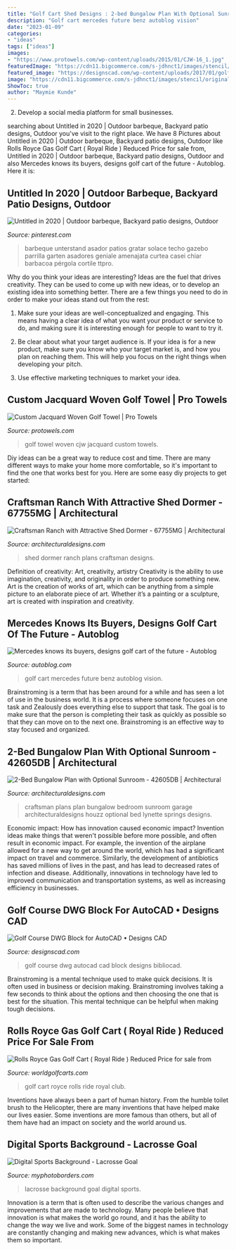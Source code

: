 ```yaml
---
title: "Golf Cart Shed Designs : 2-bed Bungalow Plan With Optional Sunroom"
description: "Golf cart mercedes future benz autoblog vision"
date: "2023-01-09"
categories:
- "ideas"
tags: ["ideas"]
images:
- "https://www.protowels.com/wp-content/uploads/2015/01/CJW-16_1.jpg"
featuredImage: "https://cdn11.bigcommerce.com/s-jdhnct1/images/stencil/original/products/1463/3686/lacrosse_goal__94554.1529959966.jpg?c=2"
featured_image: "https://designscad.com/wp-content/uploads/2017/01/golf_course_dwg_block_for_autocad_6299.gif"
image: "https://cdn11.bigcommerce.com/s-jdhnct1/images/stencil/original/products/1463/3686/lacrosse_goal__94554.1529959966.jpg?c=2"
ShowToc: true
author: "Maymie Kunde"
---
```



2. Develop a social media platform for small businesses.

	

		
searching about Untitled in 2020 | Outdoor barbeque, Backyard patio designs, Outdoor you've visit to the right place. We have 8 Pictures about Untitled in 2020 | Outdoor barbeque, Backyard patio designs, Outdoor like Rolls Royce Gas Golf Cart ( Royal Ride ) Reduced Price for sale from, Untitled in 2020 | Outdoor barbeque, Backyard patio designs, Outdoor and also Mercedes knows its buyers, designs golf cart of the future - Autoblog. Here it is:
		
    
## Untitled In 2020 | Outdoor Barbeque, Backyard Patio Designs, Outdoor

<img loading=lazy src="https://i.pinimg.com/736x/9d/7e/00/9d7e00ba97893d0cbf63294c23d93ae5.jpg" onerror="this.onerror=null;this.src='https://tse3.mm.bing.net/th?id=OIP.dyTFuda9M8C3o2DGBWKqgAHaJ3&amp;pid=15.1';" alt="Untitled in 2020 | Outdoor barbeque, Backyard patio designs, Outdoor">

_Source: pinterest.com_

>barbeque unterstand asador patios gratar solace techo gazebo parrilla garten asadores geniale amenajata curtea casei chiar barbacoa pérgola cortile ttpro. 

	

Why do you think your ideas are interesting?
Ideas are the fuel that drives creativity. They can be used to come up with new ideas, or to develop an existing idea into something better. There are a few things you need to do in order to make your ideas stand out from the rest:
1. Make sure your ideas are well-conceptualized and engaging. This means having a clear idea of what you want your product or service to do, and making sure it is interesting enough for people to want to try it.

2. Be clear about what your target audience is. If your idea is for a new product, make sure you know who your target market is, and how you plan on reaching them. This will help you focus on the right things when developing your pitch.

3. Use effective marketing techniques to market your idea.

    
## Custom Jacquard Woven Golf Towel | Pro Towels

<img loading=lazy src="https://www.protowels.com/wp-content/uploads/2015/01/CJW-16_1.jpg" onerror="this.onerror=null;this.src='https://tse1.mm.bing.net/th?id=OIP.NOy_KDzHHBZKi6CnqDtkeQHaE8&amp;pid=15.1';" alt="Custom Jacquard Woven Golf Towel | Pro Towels">

_Source: protowels.com_

>golf towel woven cjw jacquard custom towels. 

	

Diy ideas can be a great way to reduce cost and time. There are many different ways to make your home more comfortable, so it's important to find the one that works best for you. Here are some easy diy projects to get started: 

    
## Craftsman Ranch With Attractive Shed Dormer - 67755MG | Architectural

<img loading=lazy src="https://assets.architecturaldesigns.com/plan_assets/325003691/original/67755MG_nurender_1568642126.jpg?1568642127" onerror="this.onerror=null;this.src='https://tse3.mm.bing.net/th?id=OIP.rXWrvW3df-xg-21ZUdVRxQHaE8&amp;pid=15.1';" alt="Craftsman Ranch with Attractive Shed Dormer - 67755MG | Architectural">

_Source: architecturaldesigns.com_

>shed dormer ranch plans craftsman designs. 

	

Definition of creativity: Art, creativity, artistry
Creativity is the ability to use imagination, creativity, and originality in order to produce something new. Art is the creation of works of art, which can be anything from a simple picture to an elaborate piece of art. Whether it’s a painting or a sculpture, art is created with inspiration and creativity.

    
## Mercedes Knows Its Buyers, Designs Golf Cart Of The Future - Autoblog

<img loading=lazy src="http://www.blogcdn.com/www.autoblog.com/media/2013/07/mercedes-benz-vision-golf-cart-003.jpg" onerror="this.onerror=null;this.src='https://tse2.mm.bing.net/th?id=OIP.JFYgaAUYh3nfZjyf0bzBfQHaE-&amp;pid=15.1';" alt="Mercedes knows its buyers, designs golf cart of the future - Autoblog">

_Source: autoblog.com_

>golf cart mercedes future benz autoblog vision. 

	

Brainstroming is a term that has been around for a while and has seen a lot of use in the business world. It is a process where someone focuses on one task and Zealously does everything else to support that task. The goal is to make sure that the person is completing their task as quickly as possible so that they can move on to the next one. Brainstroming is an effective way to stay focused and organized.

    
## 2-Bed Bungalow Plan With Optional Sunroom - 42605DB | Architectural

<img loading=lazy src="https://assets.architecturaldesigns.com/plan_assets/325002611/original/42605DB_Render_1560797930.jpg?1560797930" onerror="this.onerror=null;this.src='https://tse2.mm.bing.net/th?id=OIP.gg2a7OtElOuVEQ8Lm0qjYQHaE8&amp;pid=15.1';" alt="2-Bed Bungalow Plan with Optional Sunroom - 42605DB | Architectural">

_Source: architecturaldesigns.com_

>craftsman plans plan bungalow bedroom sunroom garage architecturaldesigns houzz optional bed lynette springs designs. 

	

Economic impact: How has innovation caused economic impact?
Invention ideas make things that weren't possible before more possible, and often result in economic impact. For example, the invention of the airplane allowed for a new way to get around the world, which has had a significant impact on travel and commerce. Similarly, the development of antibiotics has saved millions of lives in the past, and has lead to decreased rates of infection and disease. Additionally, innovations in technology have led to improved communication and transportation systems, as well as increasing efficiency in businesses.

    
## Golf Course DWG Block For AutoCAD • Designs CAD

<img loading=lazy src="https://designscad.com/wp-content/uploads/2017/01/golf_course_dwg_block_for_autocad_6299.gif" onerror="this.onerror=null;this.src='https://tse3.mm.bing.net/th?id=OIP.8x-ggYUrNCdne5iHjBTihAHaKn&amp;pid=15.1';" alt="Golf Course DWG Block for AutoCAD • Designs CAD">

_Source: designscad.com_

>golf course dwg autocad cad block designs bibliocad. 

	

Brainstroming is a mental technique used to make quick decisions. It is often used in business or decision making. Brainstroming involves taking a few seconds to think about the options and then choosing the one that is best for the situation. This mental technique can be helpful when making tough decisions.

    
## Rolls Royce Gas Golf Cart ( Royal Ride ) Reduced Price For Sale From

<img loading=lazy src="https://worldgolfcarts.com/sites/default/files/products-images/2017-10/79479/79479-70926.jpg" onerror="this.onerror=null;this.src='https://tse4.mm.bing.net/th?id=OIP.En7Rv6DUMFdhrt1iRxzsygHaFj&amp;pid=15.1';" alt="Rolls Royce Gas Golf Cart ( Royal Ride ) Reduced Price for sale from">

_Source: worldgolfcarts.com_

>golf cart royce rolls ride royal club. 

	

Inventions have always been a part of human history. From the humble toilet brush to the Helicopter, there are many inventions that have helped make our lives easier. Some inventions are more famous than others, but all of them have had an impact on society and the world around us.

    
## Digital Sports Background - Lacrosse Goal

<img loading=lazy src="https://cdn11.bigcommerce.com/s-jdhnct1/images/stencil/original/products/1463/3686/lacrosse_goal__94554.1529959966.jpg?c=2" onerror="this.onerror=null;this.src='https://tse3.mm.bing.net/th?id=OIP.jzTPyj43qc0lhM-MPm2rWQHaLG&amp;pid=15.1';" alt="Digital Sports Background - Lacrosse Goal">

_Source: myphotoborders.com_

>lacrosse background goal digital sports. 

	

Innovation is a term that is often used to describe the various changes and improvements that are made to technology. Many people believe that innovation is what makes the world go round, and it has the ability to change the way we live and work. Some of the biggest names in technology are constantly changing and making new advances, which is what makes them so important.

